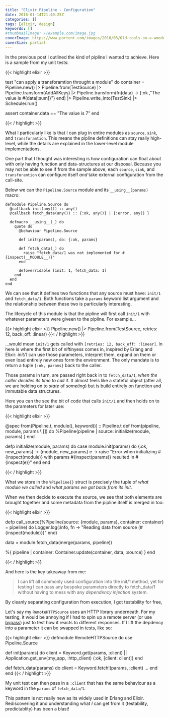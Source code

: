```yaml
---
title: "Elixir Pipeline - Configuration"
date: 2018-01-14T21:40:25Z
categories: []
tags: [elixir, design]
keywords: []
#thumbnailImage: //example.com/image.jpg
coverImage: https://www.portent.com/images/2016/03/Old-tools-on-a-wooden-table-000046154920_Full.jpg
coverSize: partial
---
```


<!--more-->


In the previous post I outlined the kind of pipline I wanted to achieve. Here is a sample from my unit tests:

{{< highlight elixir >}}

test "can apply a transforamtion throught a module" do
  container =
    Pipeline.new()
    |> Pipeline.from(TestSource)
    |> Pipeline.transform(AddAllKeys)
    |> Pipeline.transform(fn(data) -> {:ok ,"The value is #{data[:sum]}"} end)
    |> Pipeline.write_into(TestSink)
    |> Scheduler.run()

  assert container.data == "The value is 7"
end

{{< / highlight >}}

What I particularly like is that I can plug in entire modules as `source`, `sink`, and `transforamtion`.
This means the pipline definitions can stay really high-level, while the details are explained in the lower-level module implementations.

One part that I thought was interesting is how configuration can float about with only having function and data-structures at our disposal.
Because you may not be able to see if from the sample above, each `source`, `sink`, and `transforamtion` can configure itself _and_ take external configuration from the call-site.

Below we can the `Pipeline.Source` module and its `__using__(params)` macro:

```
defmodule Pipeline.Source do
  @callback init(any()) :: any()
  @callback fetch_data(any()) :: {:ok, any()} | {:error, any() }

  defmacro __using__(_) do
    quote do
      @behaviour Pipeline.Source

      def init(params), do: {:ok, params}

      def fetch_data(_) do
        raise "fetch_data/1 was not implemented for #{inspect(__MODULE__)}"
      end

      defoverridable [init: 1, fetch_data: 1]
    end
  end
end
```

We can see that it defines two functions that any source must have: `init/1` and `fetch_data/1`.
Both functions take a `params` keyword list argument and the relationship between these two is particularly interesting.

The lifecycle of this module is that the pipline will first call `init/1` with whatever parameters were giveen to the pipline. For example...

{{< highlight elixir >}}
Pipeline.new()
|> Pipeline.from(TestSource, retries: 12, back_off: :linear)
{{< / highlight >}}

...would mean `init/1` gets called with `[retries: 12, back_off: :linear]`. In here is where the first bit of niftinyess comes in, inspired by Erlang and Elixir: _init/1_ can use those parameters, interpret them, expand on them or even load entirely new ones form the environment. The only mandate is to return a tuple `{:ok, params}` back to the caller.

Those params in turn, are passed right back in to `fetch_data/1`, _when the caller decides its time to call it_.
It almost feels like a stateful object (after all, we are holding on to _state_ of _someting_) but is build entirely on function and immutable data structures.

Here you can the see the bit of code that calls `init/1` and then holds on to the parameters for later use:

{{< highlight elixir >}}

@spec from(Pipeline.t, module(), keyword()) :: Pipeline.t
def from(pipeline, module, params \\ []) do
  %Pipeline{pipeline | source: initialize(module, params) }
end

defp initialize(module, params) do
  case module.init(params) do
    {:ok, new_params} -> {module, new_params}
    e -> raise "Error when initializing #{inspect(module)} with params #{inspect(params)} resulted in #{inspect(e)}"
  end
end

{{< / highlight >}}

What we store in the `%Pipeline{}` struct is precisely the tuple of _what module we called_ and _what params we got back from its init_.

When we then decide to execute the source, we see that both elements are brought together and some metadata from the pipline itself is merged in too:

{{< highlight elixir >}}

defp call_source(%Pipeline{source: {module, params}, container: container} = pipeline) do
  Logger.log(:info, fn -> "Reading data from source (#{inspect(module)})" end)

  data = module.fetch_data(merge(params, pipeline))

  %{ pipeline | container: Container.update(container, data, :source) }
end

{{< / highlight >}}

And here is the key takeaway from me:

> I can lift all commonly used configuration into the init/1 method, yet for testing I can pass any bespoke parameters directly to fetch_data/1 without having to mess with any _dependency injection_ system.

By cleanly separating configuration from execution, I got testability for free,

Let's say my `RemoteHTTPSource` uses an HTTP library underneath. For my testing, it would be annoying if I had to spin up a remote server (or use [bypass](https://github.com/PSPDFKit-labs/bypass)) just to test how it reacts to different responses.
If I lift the depdency into a parameter it can be swapped in tests, like so:

{{< highlight elixir >}}
defmodule RemoteHTTPSource do
  use Pipeline.Source

  def init(params) do
    client = Keyword.get(params, :client) || Application.get_env(:my_app, :http_client)
    {:ok, [client: client]}
  end

  def fetch_data(params) do
    client = Keyword.fetch!(params, :client)
    ...
  end
end
{{< / highlight >}}

My unit test can then pass in a `:client` that has the same behaviour as a keyword in the `params` of `fetch_data/1`.

This pattern is not really new as its widely used in Erlang and Elixir.
Rediscovering it and understanding what _I_ can get from it (testability, predictablity) has been a blast!
